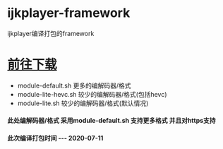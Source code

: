 # ijkplayer-framework

ijkplayer编译打包的framework


# [前往下载](https://gitee.com/ifeiyv/ijkplayer-framework)

- module-default.sh 更多的编解码器/格式
- module-lite-hevc.sh 较少的编解码器/格式(包括hevc)
- module-lite.sh 较少的编解码器/格式(默认情况)


#### 此处编解码器/格式 采用module-default.sh  支持更多格式 并且对https支持


#### 此次编译打包时间 --- 2020-07-11
